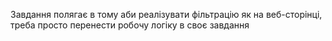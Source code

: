 Завдання полягає в тому аби реалізувати фільтрацію як на  веб-сторінці, треба просто перенести робочу логіку в своє завдання
